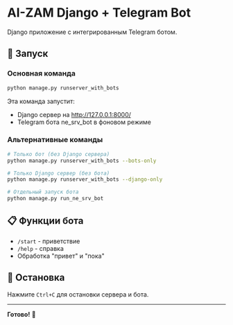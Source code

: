 # AI-ZAM Django + Telegram Bot

Django приложение с интегрированным Telegram ботом.

## 🚀 Запуск

### Основная команда
```bash
python manage.py runserver_with_bots
```

Эта команда запустит:
- Django сервер на http://127.0.0.1:8000/
- Telegram бота ne_srv_bot в фоновом режиме

### Альтернативные команды
```bash
# Только бот (без Django сервера)
python manage.py runserver_with_bots --bots-only

# Только Django сервер (без бота)
python manage.py runserver_with_bots --django-only

# Отдельный запуск бота
python manage.py run_ne_srv_bot
```

## 📋 Функции бота

- `/start` - приветствие
- `/help` - справка
- Обработка "привет" и "пока"

## 🛑 Остановка

Нажмите `Ctrl+C` для остановки сервера и бота.

---

**Готово!** 🎉 